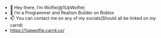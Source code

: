 - 👋 Hey there, I’m Wolfie(@1UpWolfie)
- 👀 I’m a Programmer and Realism Builder on Roblox
- 📫 You can contact me on any of my socials(Should all be linked on my carrd)
- https://1upwolfie.carrd.co/
